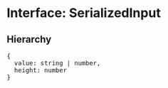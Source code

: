 # Interface: SerializedInput

## Hierarchy

<Hierarchy
  :extend="{name: 'SerializedUINode', link: './serialized-ui-node'}"
/>

<pre>
{
  value: string | number,
  height: number
}
</pre>
